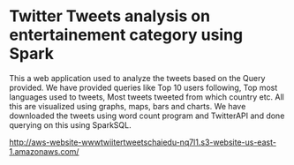 # Twitter Tweets analysis on entertainement category using Spark
This a web application used to analyze the tweets based on the Query provided. We have provided queries like Top 10 users following, Top most languages used to tweets, Most tweets tweeted from which country etc. All this are visualized using graphs, maps, bars and charts. We have downloaded the tweets using word count program and TwitterAPI and done querying on this using SparkSQL.

http://aws-website-wwwtwiitertweetschaiedu-nq7l1.s3-website-us-east-1.amazonaws.com/
